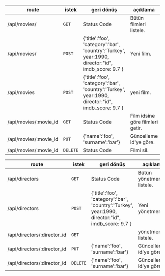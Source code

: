 | route | istek	 | geri dönüş	 | açıklama	 |
| --- | --- | --- | --- |
| /api/movies/ | `GET` | Status Code| Bütün filmleri listele. |
| /api/movies/ | `POST` | {'title':'foo', 'category':'bar', 'country':'Turkey', year:1990, director:"id", imdb_score: 9.7 } | Yeni film. |
| /api/movies | `POST` | {'title':'foo', 'category':'bar', 'country':'Turkey', year:1990, director:"id", imdb_score: 9.7 } | yeni film. |
| /api/movies/:movie_id | `GET` | Status Code| Film idsine göre filmleri getir. |
| /api/movies/:movie_id | `PUT` | {'name':'foo', 'surname':'bar'} | Güncelleme id'ye göre. |
| /api/movies/:movie_id | `DELETE` | Status Code| Filmi sil. |

| route | istek	 | geri dönüş	 | açıklama	 |
| --- | --- | --- | --- |
| /api/directors | `GET` | Status Code| Bütün yönetmenleri listele. |
| /api/directors | `POST` | {'title':'foo', 'category':'bar', 'country':'Turkey', year:1990, director:"id", imdb_score: 9.7 } | Yeni yönetmen. 
| /api/directors/:director_id | `GET` | |yönetmen listele. |
| /api/directors/:director_id| `PUT` | {'name':'foo', 'surname':'bar'} | Güncelleme id'ye göre. |
| /api/directors/:director_id| `DELETE` | {'name':'foo', 'surname':'bar'} | Güncelleme id'ye göre. |



